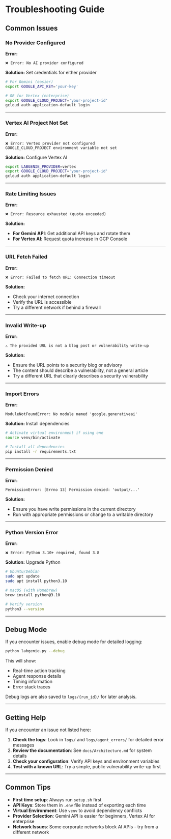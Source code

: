 # Troubleshooting Guide

## Common Issues

### No Provider Configured

**Error:**
```
❌ Error: No AI provider configured
```

**Solution:** Set credentials for either provider
```bash
# For Gemini (easier)
export GOOGLE_API_KEY='your-key'

# OR for Vertex (enterprise)
export GOOGLE_CLOUD_PROJECT='your-project-id'
gcloud auth application-default login
```

---

### Vertex AI Project Not Set

**Error:**
```
❌ Error: Vertex provider not configured
GOOGLE_CLOUD_PROJECT environment variable not set
```

**Solution:** Configure Vertex AI
```bash
export LABGENIE_PROVIDER=vertex
export GOOGLE_CLOUD_PROJECT='your-project-id'
gcloud auth application-default login
```

---

### Rate Limiting Issues

**Error:**
```
❌ Error: Resource exhausted (quota exceeded)
```

**Solution:**
- **For Gemini API**: Get additional API keys and rotate them
- **For Vertex AI**: Request quota increase in GCP Console

---

### URL Fetch Failed

**Error:**
```
❌ Error: Failed to fetch URL: Connection timeout
```

**Solution:** 
- Check your internet connection
- Verify the URL is accessible
- Try a different network if behind a firewall

---

### Invalid Write-up

**Error:**
```
⚠️ The provided URL is not a blog post or vulnerability write-up
```

**Solution:** 
- Ensure the URL points to a security blog or advisory
- The content should describe a vulnerability, not a general article
- Try a different URL that clearly describes a security vulnerability

---

### Import Errors

**Error:**
```
ModuleNotFoundError: No module named 'google.generativeai'
```

**Solution:** Install dependencies
```bash
# Activate virtual environment if using one
source venv/bin/activate

# Install all dependencies
pip install -r requirements.txt
```

---

### Permission Denied

**Error:**
```
PermissionError: [Errno 13] Permission denied: 'output/...'
```

**Solution:** 
- Ensure you have write permissions in the current directory
- Run with appropriate permissions or change to a writable directory

---

### Python Version Error

**Error:**
```
❌ Error: Python 3.10+ required, found 3.8
```

**Solution:** Upgrade Python
```bash
# Ubuntu/Debian
sudo apt update
sudo apt install python3.10

# macOS (with Homebrew)
brew install python@3.10

# Verify version
python3 --version
```

---

## Debug Mode

If you encounter issues, enable debug mode for detailed logging:

```bash
python labgenie.py --debug
```

This will show:
- Real-time action tracking
- Agent response details
- Timing information
- Error stack traces

Debug logs are also saved to `logs/{run_id}/` for later analysis.

---

## Getting Help

If you encounter an issue not listed here:

1. **Check the logs**: Look in `logs/` and `logs/agent_errors/` for detailed error messages
2. **Review the documentation**: See `docs/Architecture.md` for system details
3. **Check your configuration**: Verify API keys and environment variables
4. **Test with a known URL**: Try a simple, public vulnerability write-up first

---

## Common Tips

- **First time setup**: Always run `setup.sh` first
- **API Keys**: Store them in `.env` file instead of exporting each time
- **Virtual Environment**: Use `venv` to avoid dependency conflicts
- **Provider Selection**: Gemini API is easier for beginners, Vertex AI for enterprise
- **Network Issues**: Some corporate networks block AI APIs - try from a different network
